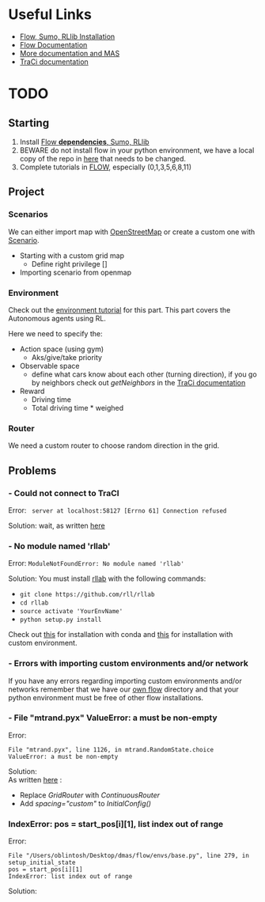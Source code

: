 # Useful Links

- [Flow, Sumo, RLlib Installation](https://flow.readthedocs.io/en/latest/flow_setup.html#local-installation-of-flow)
- [Flow Documentation](https://flow.readthedocs.io/en/latest/)
- [More documentation and MAS](https://flow-project.github.io/tutorial.html)
- [TraCi documentation](https://sumo.dlr.de/pydoc/traci.html)

# TODO

## Starting

1. Install [Flow **dependencies**, Sumo, RLlib](https://flow.readthedocs.io/en/latest/flow_setup.html#local-installation-of-flow)
2. BEWARE do not install flow in your python environment, we have a local copy of the repo in [here](flow) that needs to be changed.
3. Complete tutorials in [FLOW](https://github.com/flow-project/flow/tree/master/tutorials), especially (0,1,3,5,6,8,11)

## Project

### Scenarios

We can either import map with [OpenStreetMap](https://github.com/flow-project/flow/blob/master/tutorials/tutorial06_osm.ipynb)
or create a custom one with [Scenario](https://github.com/flow-project/flow/blob/master/tutorials/tutorial05_scenarios.ipynb).
 
- Starting with a custom grid map
    - Define right privilege []
- Importing scenario from openmap

### Environment
Check out the [environment tutorial](https://github.com/flow-project/flow/blob/master/tutorials/tutorial08_environments.ipynb)
for this part. This part covers the Autonomous agents using RL.

Here we need to specify the:
- Action space (using gym)
    - Aks/give/take priority 
- Observable space
    - define what cars know about each other (turning direction), if you go by neighbors check out *getNeighbors* in the [TraCi documentation](https://sumo.dlr.de/pydoc/traci.html)
- Reward
    - Driving time
    - Total driving time * weighed 
    
### Router
We need a custom router to choose random direction in the grid.



## Problems

### - Could not connect to TraCI

Error: ` server at localhost:58127 [Errno 61] Connection refused`

Solution: wait, as written [here](https://stackoverflow.com/questions/40362275/using-sumo-and-traci-could-not-connect-to-traci-server-61)

### - No module named 'rllab'

Error: `ModuleNotFoundError: No module named 'rllab'`

Solution: You must install [rllab](https://github.com/rll/rllab) with the following commands:

- `git clone https://github.com/rll/rllab`
- `cd rllab`
- `source activate 'YourEnvName'`
- `python setup.py install`

Check out [this](https://gist.github.com/yuanzhaoYZ/15bb640e1751da163d6a01675d54825f) for installation with conda
and [this](https://rllab.readthedocs.io/en/latest/user/installation.html) for installation with custom environment.

### - Errors with importing custom environments and/or network

If you have any errors regarding importing custom environments and/or networks remember that we have our 
[own flow](flow) directory and that your python environment must be free of other flow installations.

### - File "mtrand.pyx" ValueError: a must be non-empty

Error:
```
File "mtrand.pyx", line 1126, in mtrand.RandomState.choice
ValueError: a must be non-empty
```

Solution:  
As written [here](https://stackoverflow.com/questions/57069566/when-test-the-grid-scenario-there-is-an-valueerror) :
- Replace _GridRouter_ with _ContinuousRouter_
- Add _spacing="custom"_ to _InitialConfig()_


###  IndexError:  pos = start_pos[i][1], list index out of range

Error:
```  
File "/Users/oblintosh/Desktop/dmas/flow/envs/base.py", line 279, in setup_initial_state
pos = start_pos[i][1]
IndexError: list index out of range
```

Solution: 